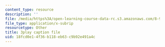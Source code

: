 ```yaml
---
content_type: resource
description: ''
file: /media/https%3A/open-learning-course-data-rc.s3.amazonaws.com/8-962-general-relativity-spring-2020/18fcd0e14f36b118eb63c9b92e491a4c_ZqF-7bjnzCU.srt
file_type: application/x-subrip
resourcetype: Other
title: 3play caption file
uid: 18fcd0e1-4f36-b118-eb63-c9b92e491a4c
---
```

